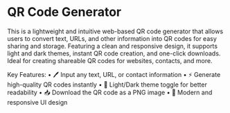 # QR Code Generator
This is a lightweight and intuitive web-based QR code generator that allows users to convert text, URLs, and other information into QR codes for easy sharing and storage. Featuring a clean and responsive design, it supports light and dark themes, instant QR code creation, and one-click downloads. Ideal for creating shareable QR codes for websites, contacts, and more.

Key Features:
	•	🖊️ Input any text, URL, or contact information
	•	⚡ Generate high-quality QR codes instantly
	•	🌙 Light/Dark theme toggle for better readability
	•	📥 Download the QR code as a PNG image
	•	🎨 Modern and responsive UI design

